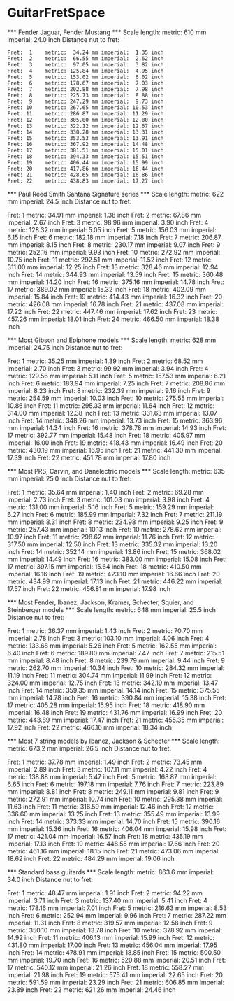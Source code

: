# GuitarFretSpace

*** Fender Jaguar, Fender Mustang ***
Scale length: metric: 610 mm imperial: 24.0 inch
Distance nut to fret:

    Fret:  1	metric:  34.24 mm imperial:  1.35 inch
    Fret:  2	metric:  66.55 mm imperial:  2.62 inch
    Fret:  3	metric:  97.05 mm imperial:  3.82 inch
    Fret:  4	metric: 125.84 mm imperial:  4.95 inch
    Fret:  5	metric: 153.02 mm imperial:  6.02 inch
    Fret:  6	metric: 178.67 mm imperial:  7.03 inch
    Fret:  7	metric: 202.88 mm imperial:  7.98 inch
    Fret:  8	metric: 225.73 mm imperial:  8.88 inch
    Fret:  9	metric: 247.29 mm imperial:  9.73 inch
    Fret: 10	metric: 267.65 mm imperial: 10.53 inch
    Fret: 11	metric: 286.87 mm imperial: 11.29 inch
    Fret: 12	metric: 305.00 mm imperial: 12.00 inch
    Fret: 13	metric: 322.12 mm imperial: 12.67 inch
    Fret: 14	metric: 338.28 mm imperial: 13.31 inch
    Fret: 15	metric: 353.53 mm imperial: 13.91 inch
    Fret: 16	metric: 367.92 mm imperial: 14.48 inch
    Fret: 17	metric: 381.51 mm imperial: 15.01 inch
    Fret: 18	metric: 394.33 mm imperial: 15.51 inch
    Fret: 19	metric: 406.44 mm imperial: 15.99 inch
    Fret: 20	metric: 417.86 mm imperial: 16.44 inch
    Fret: 21	metric: 428.65 mm imperial: 16.86 inch
    Fret: 22	metric: 438.83 mm imperial: 17.27 inch

*** Paul Reed Smith Santana Signature series ***
Scale length: metric: 622 mm imperial: 24.5 inch
Distance nut to fret:

Fret:  1	metric:  34.91 mm imperial:  1.38 inch
Fret:  2	metric:  67.86 mm imperial:  2.67 inch
Fret:  3	metric:  98.96 mm imperial:  3.90 inch
Fret:  4	metric: 128.32 mm imperial:  5.05 inch
Fret:  5	metric: 156.03 mm imperial:  6.15 inch
Fret:  6	metric: 182.18 mm imperial:  7.18 inch
Fret:  7	metric: 206.87 mm imperial:  8.15 inch
Fret:  8	metric: 230.17 mm imperial:  9.07 inch
Fret:  9	metric: 252.16 mm imperial:  9.93 inch
Fret: 10	metric: 272.92 mm imperial: 10.75 inch
Fret: 11	metric: 292.51 mm imperial: 11.52 inch
Fret: 12	metric: 311.00 mm imperial: 12.25 inch
Fret: 13	metric: 328.46 mm imperial: 12.94 inch
Fret: 14	metric: 344.93 mm imperial: 13.59 inch
Fret: 15	metric: 360.48 mm imperial: 14.20 inch
Fret: 16	metric: 375.16 mm imperial: 14.78 inch
Fret: 17	metric: 389.02 mm imperial: 15.32 inch
Fret: 18	metric: 402.09 mm imperial: 15.84 inch
Fret: 19	metric: 414.43 mm imperial: 16.32 inch
Fret: 20	metric: 426.08 mm imperial: 16.78 inch
Fret: 21	metric: 437.08 mm imperial: 17.22 inch
Fret: 22	metric: 447.46 mm imperial: 17.62 inch
Fret: 23	metric: 457.26 mm imperial: 18.01 inch
Fret: 24	metric: 466.50 mm imperial: 18.38 inch

*** Most Gibson and Epiphone models ***
Scale length: metric: 628 mm imperial: 24.75 inch
Distance nut to fret:

Fret:  1	metric:  35.25 mm imperial:  1.39 inch
Fret:  2	metric:  68.52 mm imperial:  2.70 inch
Fret:  3	metric:  99.92 mm imperial:  3.94 inch
Fret:  4	metric: 129.56 mm imperial:  5.11 inch
Fret:  5	metric: 157.53 mm imperial:  6.21 inch
Fret:  6	metric: 183.94 mm imperial:  7.25 inch
Fret:  7	metric: 208.86 mm imperial:  8.23 inch
Fret:  8	metric: 232.39 mm imperial:  9.16 inch
Fret:  9	metric: 254.59 mm imperial: 10.03 inch
Fret: 10	metric: 275.55 mm imperial: 10.86 inch
Fret: 11	metric: 295.33 mm imperial: 11.64 inch
Fret: 12	metric: 314.00 mm imperial: 12.38 inch
Fret: 13	metric: 331.63 mm imperial: 13.07 inch
Fret: 14	metric: 348.26 mm imperial: 13.73 inch
Fret: 15	metric: 363.96 mm imperial: 14.34 inch
Fret: 16	metric: 378.78 mm imperial: 14.93 inch
Fret: 17	metric: 392.77 mm imperial: 15.48 inch
Fret: 18	metric: 405.97 mm imperial: 16.00 inch
Fret: 19	metric: 418.43 mm imperial: 16.49 inch
Fret: 20	metric: 430.19 mm imperial: 16.95 inch
Fret: 21	metric: 441.30 mm imperial: 17.39 inch
Fret: 22	metric: 451.78 mm imperial: 17.80 inch

*** Most PRS, Carvin, and Danelectric models ***
Scale length: metric: 635 mm imperial: 25.0 inch
Distance nut to fret:

Fret:  1	metric:  35.64 mm imperial:  1.40 inch
Fret:  2	metric:  69.28 mm imperial:  2.73 inch
Fret:  3	metric: 101.03 mm imperial:  3.98 inch
Fret:  4	metric: 131.00 mm imperial:  5.16 inch
Fret:  5	metric: 159.29 mm imperial:  6.27 inch
Fret:  6	metric: 185.99 mm imperial:  7.32 inch
Fret:  7	metric: 211.19 mm imperial:  8.31 inch
Fret:  8	metric: 234.98 mm imperial:  9.25 inch
Fret:  9	metric: 257.43 mm imperial: 10.13 inch
Fret: 10	metric: 278.62 mm imperial: 10.97 inch
Fret: 11	metric: 298.62 mm imperial: 11.76 inch
Fret: 12	metric: 317.50 mm imperial: 12.50 inch
Fret: 13	metric: 335.32 mm imperial: 13.20 inch
Fret: 14	metric: 352.14 mm imperial: 13.86 inch
Fret: 15	metric: 368.02 mm imperial: 14.49 inch
Fret: 16	metric: 383.00 mm imperial: 15.08 inch
Fret: 17	metric: 397.15 mm imperial: 15.64 inch
Fret: 18	metric: 410.50 mm imperial: 16.16 inch
Fret: 19	metric: 423.10 mm imperial: 16.66 inch
Fret: 20	metric: 434.99 mm imperial: 17.13 inch
Fret: 21	metric: 446.22 mm imperial: 17.57 inch
Fret: 22	metric: 456.81 mm imperial: 17.98 inch

*** Most Fender, Ibanez, Jackson, Kramer, Schecter, Squier, and Steinberger models ***
Scale length: metric: 648 mm imperial: 25.5 inch
Distance nut to fret:

Fret:  1	metric:  36.37 mm imperial:  1.43 inch
Fret:  2	metric:  70.70 mm imperial:  2.78 inch
Fret:  3	metric: 103.10 mm imperial:  4.06 inch
Fret:  4	metric: 133.68 mm imperial:  5.26 inch
Fret:  5	metric: 162.55 mm imperial:  6.40 inch
Fret:  6	metric: 189.80 mm imperial:  7.47 inch
Fret:  7	metric: 215.51 mm imperial:  8.48 inch
Fret:  8	metric: 239.79 mm imperial:  9.44 inch
Fret:  9	metric: 262.70 mm imperial: 10.34 inch
Fret: 10	metric: 284.32 mm imperial: 11.19 inch
Fret: 11	metric: 304.74 mm imperial: 11.99 inch
Fret: 12	metric: 324.00 mm imperial: 12.75 inch
Fret: 13	metric: 342.19 mm imperial: 13.47 inch
Fret: 14	metric: 359.35 mm imperial: 14.14 inch
Fret: 15	metric: 375.55 mm imperial: 14.78 inch
Fret: 16	metric: 390.84 mm imperial: 15.38 inch
Fret: 17	metric: 405.28 mm imperial: 15.95 inch
Fret: 18	metric: 418.90 mm imperial: 16.48 inch
Fret: 19	metric: 431.76 mm imperial: 16.99 inch
Fret: 20	metric: 443.89 mm imperial: 17.47 inch
Fret: 21	metric: 455.35 mm imperial: 17.92 inch
Fret: 22	metric: 466.16 mm imperial: 18.34 inch

*** Most 7 string models by Ibanez, Jackson & Schecter ***
Scale length: metric: 673.2 mm imperial: 26.5 inch
Distance nut to fret:

Fret:  1	metric:  37.78 mm imperial:  1.49 inch
Fret:  2	metric:  73.45 mm imperial:  2.89 inch
Fret:  3	metric: 107.11 mm imperial:  4.22 inch
Fret:  4	metric: 138.88 mm imperial:  5.47 inch
Fret:  5	metric: 168.87 mm imperial:  6.65 inch
Fret:  6	metric: 197.18 mm imperial:  7.76 inch
Fret:  7	metric: 223.89 mm imperial:  8.81 inch
Fret:  8	metric: 249.11 mm imperial:  9.81 inch
Fret:  9	metric: 272.91 mm imperial: 10.74 inch
Fret: 10	metric: 295.38 mm imperial: 11.63 inch
Fret: 11	metric: 316.59 mm imperial: 12.46 inch
Fret: 12	metric: 336.60 mm imperial: 13.25 inch
Fret: 13	metric: 355.49 mm imperial: 13.99 inch
Fret: 14	metric: 373.33 mm imperial: 14.70 inch
Fret: 15	metric: 390.16 mm imperial: 15.36 inch
Fret: 16	metric: 406.04 mm imperial: 15.98 inch
Fret: 17	metric: 421.04 mm imperial: 16.57 inch
Fret: 18	metric: 435.19 mm imperial: 17.13 inch
Fret: 19	metric: 448.55 mm imperial: 17.66 inch
Fret: 20	metric: 461.16 mm imperial: 18.15 inch
Fret: 21	metric: 473.06 mm imperial: 18.62 inch
Fret: 22	metric: 484.29 mm imperial: 19.06 inch

*** Standard bass guitards ***
Scale length: metric: 863.6 mm imperial: 34.0 inch
Distance nut to fret:

Fret:  1	metric:  48.47 mm imperial:  1.91 inch
Fret:  2	metric:  94.22 mm imperial:  3.71 inch
Fret:  3	metric: 137.40 mm imperial:  5.41 inch
Fret:  4	metric: 178.16 mm imperial:  7.01 inch
Fret:  5	metric: 216.63 mm imperial:  8.53 inch
Fret:  6	metric: 252.94 mm imperial:  9.96 inch
Fret:  7	metric: 287.22 mm imperial: 11.31 inch
Fret:  8	metric: 319.57 mm imperial: 12.58 inch
Fret:  9	metric: 350.10 mm imperial: 13.78 inch
Fret: 10	metric: 378.92 mm imperial: 14.92 inch
Fret: 11	metric: 406.13 mm imperial: 15.99 inch
Fret: 12	metric: 431.80 mm imperial: 17.00 inch
Fret: 13	metric: 456.04 mm imperial: 17.95 inch
Fret: 14	metric: 478.91 mm imperial: 18.85 inch
Fret: 15	metric: 500.50 mm imperial: 19.70 inch
Fret: 16	metric: 520.88 mm imperial: 20.51 inch
Fret: 17	metric: 540.12 mm imperial: 21.26 inch
Fret: 18	metric: 558.27 mm imperial: 21.98 inch
Fret: 19	metric: 575.41 mm imperial: 22.65 inch
Fret: 20	metric: 591.59 mm imperial: 23.29 inch
Fret: 21	metric: 606.85 mm imperial: 23.89 inch
Fret: 22	metric: 621.26 mm imperial: 24.46 inch
